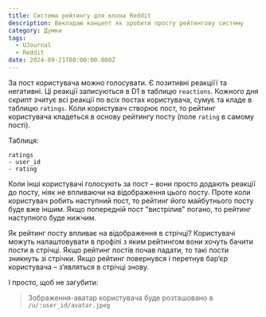 ```yaml
---
title: Система рейтингу для клона Reddit
description: Викладаю концепт як зробити просту рейтингову систему
category: Думки
tags:
  - UJournal
  - Reddit
date: 2024-09-21T00:00:00.000Z
---
```

За пост користувача можно голосувати. Є позитивні реакціїї та негативні. Ці реакції записуються в D1 в таблицю `reactions`.  Кожного дня скрипт зчитує всі реакції по всіх постах користувача, сумує та кладе в таблицю `ratings`. Коли користувач створює пост, то рейтинг користувача кладеться в основу рейтингу посту (поле `rating` в самому пості).

Таблиця:

```
ratings
- user_id
- rating
```

Коли інші користувачі голосують за пост – вони просто додають реакції до посту, ніяк не впливаючи на відображення цього посту. Проте коли користувач робить наступний пост, то рейтинг його майбутнього посту буде вже іншим. Якщо попередній пост "вистрілив" погано, то рейтинг наступного буде нижчим.

Як рейтинг посту впливає на відображення в стрічці? Користувачі можуть налаштовувати в профілі з яким рейтингом вони хочуть бачити пости в стрічці. Якщо рейтинг постів почав падати, то такі пости зникнуть зі стрічки. Якщо рейтинг повернувся і перетнув барʼєр користувача – зʼявляться в стрічці знову.

І просто, щоб не загубити:

> Зображення-аватар користувача буде розташовано в `/u/:user_id/avatar.jpeg`
